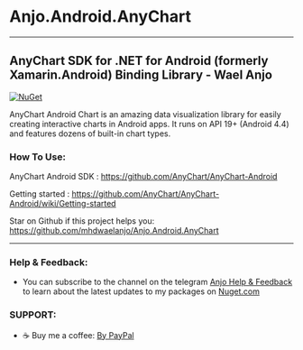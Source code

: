 # Anjo.Android.AnyChart

---------------------------------
AnyChart SDK for .NET for Android (formerly Xamarin.Android) Binding Library - Wael Anjo
---------------------------------

[![NuGet](https://buildstats.info/nuget/Anjo.Android.AnyChart)](https://www.nuget.org/packages/Anjo.Android.AnyChart/)

AnyChart Android Chart is an amazing data visualization library for easily creating interactive charts in Android apps. It runs on API 19+ (Android 4.4) and features dozens of built-in chart types.
 
### How To Use:
AnyChart Android SDK : https://github.com/AnyChart/AnyChart-Android

Getting started : https://github.com/AnyChart/AnyChart-Android/wiki/Getting-started

Star on Github if this project helps you: https://github.com/mhdwaelanjo/Anjo.Android.AnyChart

---------------------------------
### Help & Feedback:
- You can subscribe to the channel on the telegram [Anjo Help & Feedback](https://t.me/mhwaelanjo) to learn about the latest updates to my packages on [Nuget.com](https://www.nuget.org/profiles/MHWAELANJO)

### SUPPORT:
- ☕ Buy me a coffee: [By PayPal](https://www.paypal.com/paypalme/mhwaelanjo)